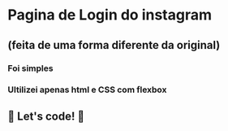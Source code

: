 # Pagina de Login do instagram
## (feita de uma forma diferente da original)

### Foi simples 

### Ultilizei apenas html e CSS com flexbox

## 🚀 Let's code! 🚀
